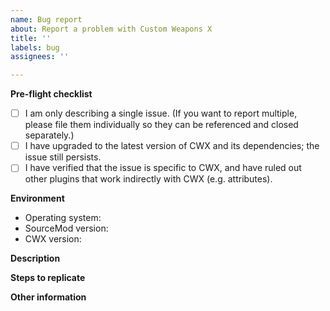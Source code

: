 ```yaml
---
name: Bug report
about: Report a problem with Custom Weapons X
title: ''
labels: bug
assignees: ''

---
```


**Pre-flight checklist**

- [ ] I am only describing a single issue.  (If you want to report multiple, please file them individually so they can be referenced and closed separately.)
- [ ] I have upgraded to the latest version of CWX and its dependencies; the issue still persists.
- [ ] I have verified that the issue is specific to CWX, and have ruled out other plugins that work indirectly with CWX (e.g. attributes).

**Environment**

- Operating system: <!-- Windows / Linux; provide version / distribution -->
- SourceMod version: <!-- in major.minor.rev.patch form -->
- CWX version: <!-- the value of the `cwx_version` ConVar -->

**Description**

<!--
  Provide a clear description of the issue here.
-->

**Steps to replicate**

<!--
  Document the steps required to replicate the bug here.
  Include observed and expected behavior.
-->

**Other information**

<!--
  If the problem involves or can be replicated with a custom item definition, please attach a minimal item file.
  If any errors are reported are produced in the server console, please provide those as well.
  
  Run the below commands and provide the results, immediately before or after replicating:
  `sm exts list; sm plugins list;`
-->

